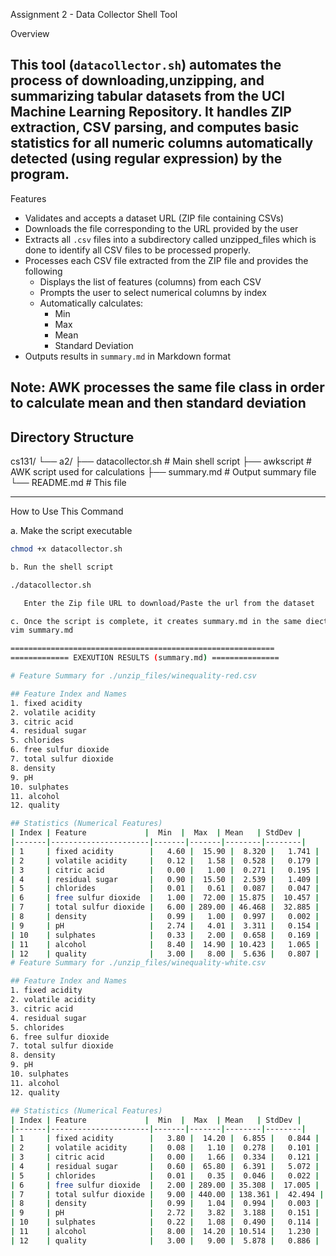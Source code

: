  Assignment 2 - Data Collector Shell Tool

 Overview

This tool (`datacollector.sh`) automates the process of downloading,unzipping, and  summarizing tabular datasets from the UCI Machine Learning Repository. It handles ZIP extraction, CSV parsing, and computes basic statistics for all numeric columns automatically detected (using regular expression)  by the program.
---

 Features

- Validates and accepts a dataset URL (ZIP file containing CSVs)
- Downloads the file corresponding to the URL provided by the user
- Extracts all `.csv` files into a subdirectory called unzipped_files which is done to identify all CSV files to be processed properly.
- Processes each CSV file extracted from the ZIP file and provides the following
    - Displays the list of features (columns) from each CSV
    - Prompts the user to select numerical columns by index
    - Automatically calculates:
      - Min
      - Max
      - Mean
      - Standard Deviation
- Outputs results in `summary.md` in Markdown format

Note: AWK processes the same file class in order to calculate mean and then standard deviation
---

 Directory Structure
---
cs131/
└── a2/
├── datacollector.sh      # Main shell script
├── awkscript             # AWK script used for calculations
├── summary.md            # Output summary file
└── README.md             # This file

---

How to Use This Command

a. Make the script executable

```bash
chmod +x datacollector.sh

b. Run the shell script

./datacollector.sh

   Enter the Zip file URL to download/Paste the url from the dataset

c. Once the script is complete, it creates summary.md in the same diectoy.  To view the summarry 
vim summary.md

===========================================================
============= EXEXUTION RESULTS (summary.md) ===============

# Feature Summary for ./unzip_files/winequality-red.csv

## Feature Index and Names
1. fixed acidity
2. volatile acidity
3. citric acid
4. residual sugar
5. chlorides
6. free sulfur dioxide
7. total sulfur dioxide
8. density
9. pH
10. sulphates
11. alcohol
12. quality

## Statistics (Numerical Features)
| Index | Feature             |  Min  |  Max  | Mean   | StdDev |
|-------|----------------------|-------|-------|--------|--------|
| 1     | fixed acidity        |   4.60 |  15.90 |  8.320 |   1.741 |
| 2     | volatile acidity     |   0.12 |   1.58 |  0.528 |   0.179 |
| 3     | citric acid          |   0.00 |   1.00 |  0.271 |   0.195 |
| 4     | residual sugar       |   0.90 |  15.50 |  2.539 |   1.409 |
| 5     | chlorides            |   0.01 |   0.61 |  0.087 |   0.047 |
| 6     | free sulfur dioxide  |   1.00 |  72.00 | 15.875 |  10.457 |
| 7     | total sulfur dioxide |   6.00 | 289.00 | 46.468 |  32.885 |
| 8     | density              |   0.99 |   1.00 |  0.997 |   0.002 |
| 9     | pH                   |   2.74 |   4.01 |  3.311 |   0.154 |
| 10    | sulphates            |   0.33 |   2.00 |  0.658 |   0.169 |
| 11    | alcohol              |   8.40 |  14.90 | 10.423 |   1.065 |
| 12    | quality              |   3.00 |   8.00 |  5.636 |   0.807 |
# Feature Summary for ./unzip_files/winequality-white.csv

## Feature Index and Names
1. fixed acidity
2. volatile acidity
3. citric acid
4. residual sugar
5. chlorides
6. free sulfur dioxide
7. total sulfur dioxide
8. density
9. pH
10. sulphates
11. alcohol
12. quality

## Statistics (Numerical Features)
| Index | Feature             |  Min  |  Max  | Mean   | StdDev |
|-------|----------------------|-------|-------|--------|--------|
| 1     | fixed acidity        |   3.80 |  14.20 |  6.855 |   0.844 |
| 2     | volatile acidity     |   0.08 |   1.10 |  0.278 |   0.101 |
| 3     | citric acid          |   0.00 |   1.66 |  0.334 |   0.121 |
| 4     | residual sugar       |   0.60 |  65.80 |  6.391 |   5.072 |
| 5     | chlorides            |   0.01 |   0.35 |  0.046 |   0.022 |
| 6     | free sulfur dioxide  |   2.00 | 289.00 | 35.308 |  17.005 |
| 7     | total sulfur dioxide |   9.00 | 440.00 | 138.361 |  42.494 |
| 8     | density              |   0.99 |   1.04 |  0.994 |   0.003 |
| 9     | pH                   |   2.72 |   3.82 |  3.188 |   0.151 |
| 10    | sulphates            |   0.22 |   1.08 |  0.490 |   0.114 |
| 11    | alcohol              |   8.00 |  14.20 | 10.514 |   1.230 |
| 12    | quality              |   3.00 |   9.00 |  5.878 |   0.886 |
